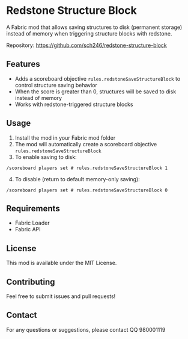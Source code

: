 # Redstone Structure Block

A Fabric mod that allows saving structures to disk (permanent storage) instead of memory when triggering structure blocks with redstone.

Repository: https://github.com/sch246/redstone-structure-block

## Features

- Adds a scoreboard objective `rules.redstoneSaveStructureBlock` to control structure saving behavior
- When the score is greater than 0, structures will be saved to disk instead of memory
- Works with redstone-triggered structure blocks

## Usage

1. Install the mod in your Fabric mod folder
2. The mod will automatically create a scoreboard objective `rules.redstoneSaveStructureBlock`
3. To enable saving to disk:
```
/scoreboard players set # rules.redstoneSaveStructureBlock 1
```
4. To disable (return to default memory-only saving):
```
/scoreboard players set # rules.redstoneSaveStructureBlock 0
```

## Requirements

- Fabric Loader
- Fabric API

## License

This mod is available under the MIT License.

## Contributing

Feel free to submit issues and pull requests!

## Contact

For any questions or suggestions, please contact QQ 980001119